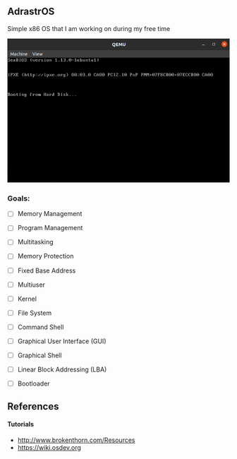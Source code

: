 ## AdrastrOS

Simple x86 OS that I am working on during my free time

![Image of AdrastrOS](https://github.com/hwilt/AdrastrOS/blob/master/bootloading.png)


### Goals:
- [ ] Memory Management
- [ ] Program Management
- [ ] Multitasking
- [ ] Memory Protection
- [ ] Fixed Base Address
- [ ] Multiuser
- [ ] Kernel
- [ ] File System
- [ ] Command Shell
- [ ] Graphical User Interface (GUI)
- [ ] Graphical Shell
- [ ] Linear Block Addressing (LBA)
- [ ] Bootloader


## References

#### Tutorials

- http://www.brokenthorn.com/Resources
- https://wiki.osdev.org
